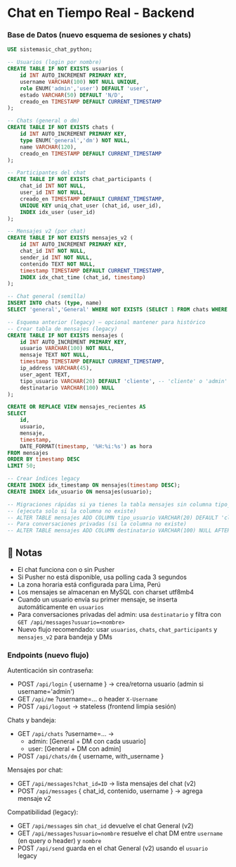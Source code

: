 # Chat en Tiempo Real - Backend


###  Base de Datos (nuevo esquema de sesiones y chats)
```sql
USE sistemasic_chat_python;

-- Usuarios (login por nombre)
CREATE TABLE IF NOT EXISTS usuarios (
    id INT AUTO_INCREMENT PRIMARY KEY,
    username VARCHAR(100) NOT NULL UNIQUE,
    role ENUM('admin','user') DEFAULT 'user',
    estado VARCHAR(50) DEFAULT 'N/D',
    creado_en TIMESTAMP DEFAULT CURRENT_TIMESTAMP
);

-- Chats (general o dm)
CREATE TABLE IF NOT EXISTS chats (
    id INT AUTO_INCREMENT PRIMARY KEY,
    type ENUM('general','dm') NOT NULL,
    name VARCHAR(120),
    creado_en TIMESTAMP DEFAULT CURRENT_TIMESTAMP
);

-- Participantes del chat
CREATE TABLE IF NOT EXISTS chat_participants (
    chat_id INT NOT NULL,
    user_id INT NOT NULL,
    creado_en TIMESTAMP DEFAULT CURRENT_TIMESTAMP,
    UNIQUE KEY uniq_chat_user (chat_id, user_id),
    INDEX idx_user (user_id)
);

-- Mensajes v2 (por chat)
CREATE TABLE IF NOT EXISTS mensajes_v2 (
    id INT AUTO_INCREMENT PRIMARY KEY,
    chat_id INT NOT NULL,
    sender_id INT NOT NULL,
    contenido TEXT NOT NULL,
    timestamp TIMESTAMP DEFAULT CURRENT_TIMESTAMP,
    INDEX idx_chat_time (chat_id, timestamp)
);

-- Chat general (semilla)
INSERT INTO chats (type, name)
SELECT 'general','General' WHERE NOT EXISTS (SELECT 1 FROM chats WHERE type='general');

-- Esquema anterior (legacy) – opcional mantener para histórico
-- Crear tabla de mensajes (legacy)
CREATE TABLE IF NOT EXISTS mensajes (
    id INT AUTO_INCREMENT PRIMARY KEY,
    usuario VARCHAR(100) NOT NULL,
    mensaje TEXT NOT NULL,
    timestamp TIMESTAMP DEFAULT CURRENT_TIMESTAMP,
    ip_address VARCHAR(45),
    user_agent TEXT,
    tipo_usuario VARCHAR(20) DEFAULT 'cliente', -- 'cliente' o 'admin'
    destinatario VARCHAR(100) NULL
);

CREATE OR REPLACE VIEW mensajes_recientes AS
SELECT 
    id,
    usuario,
    mensaje,
    timestamp,
    DATE_FORMAT(timestamp, '%H:%i:%s') as hora
FROM mensajes 
ORDER BY timestamp DESC 
LIMIT 50;

-- Crear índices legacy
CREATE INDEX idx_timestamp ON mensajes(timestamp DESC);
CREATE INDEX idx_usuario ON mensajes(usuario);

-- Migraciones rápidas si ya tienes la tabla mensajes sin columna tipo_usuario
-- (ejecuta solo si la columna no existe)
-- ALTER TABLE mensajes ADD COLUMN tipo_usuario VARCHAR(20) DEFAULT 'cliente' AFTER user_agent;
-- Para conversaciones privadas (si la columna no existe)
-- ALTER TABLE mensajes ADD COLUMN destinatario VARCHAR(100) NULL AFTER tipo_usuario;
```


## 📝 Notas

- El chat funciona con o sin Pusher
- Si Pusher no está disponible, usa polling cada 3 segundos
- La zona horaria está configurada para Lima, Perú
- Los mensajes se almacenan en MySQL con charset utf8mb4
- Cuando un usuario envía su primer mensaje, se inserta automáticamente en `usuarios`
- Para conversaciones privadas del admin: usa `destinatario` y filtra con `GET /api/messages?usuario=<nombre>`
- Nuevo flujo recomendado: usar `usuarios`, `chats`, `chat_participants` y `mensajes_v2` para bandeja y DMs

### Endpoints (nuevo flujo)

Autenticación sin contraseña:
- POST `/api/login` { username } → crea/retorna usuario (admin si username='admin')
- GET `/api/me` ?username=… o header `X-Username`
- POST `/api/logout` → stateless (frontend limpia sesión)

Chats y bandeja:
- GET `/api/chats` ?username=… →
  - admin: [General + DM con cada usuario]
  - user: [General + DM con admin]
- POST `/api/chats/dm` { username, with_username }

Mensajes por chat:
- GET `/api/messages?chat_id=ID` → lista mensajes del chat (v2)
- POST `/api/messages` { chat_id, contenido, username } → agrega mensaje v2

Compatibilidad (legacy):
- GET `/api/messages` sin `chat_id` devuelve el chat General (v2)
- GET `/api/messages?usuario=nombre` resuelve el chat DM entre `username` (en query o header) y `nombre`
- POST `/api/send` guarda en el chat General (v2) usando el `usuario` legacy
